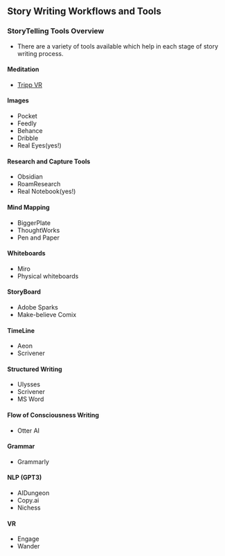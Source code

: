 ## Story Writing Workflows and Tools


### StoryTelling Tools Overview

- There are a variety of tools available which help in each stage of story writing process.


#### Meditation

- [Tripp VR](https://www.tripp.com/)


#### Images

- Pocket
- Feedly
- Behance
- Dribble
- Real Eyes(yes!)


#### Research and Capture Tools

- Obsidian
- RoamResearch
- Real Notebook(yes!)


#### Mind Mapping

- BiggerPlate
- ThoughtWorks
- Pen and Paper


#### Whiteboards

- Miro
- Physical whiteboards


#### StoryBoard

- Adobe Sparks
- Make-believe Comix


#### TimeLine

- Aeon
- Scrivener


#### Structured Writing

- Ulysses
- Scrivener
- MS Word


#### Flow of Consciousness Writing
- Otter AI


#### Grammar

- Grammarly


#### NLP (GPT3)

- AIDungeon
- Copy.ai
- Nichess


#### VR

- Engage
- Wander
